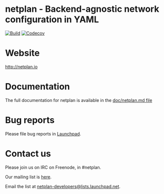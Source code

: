 # netplan - Backend-agnostic network configuration in YAML

[![Build](https://github.com/CanonicalLtd/netplan/workflows/Build/badge.svg?branch=master)](https://github.com/CanonicalLtd/netplan/actions?query=branch%3Amaster)
[![Codecov](https://codecov.io/gh/CanonicalLtd/netplan/branch/master/graph/badge.svg)](https://codecov.io/gh/CanonicalLtd/netplan)


# Website

http://netplan.io

# Documentation

The full documentation for netplan is available in the [doc/netplan.md file](../master/doc/netplan.md)

# Bug reports

Please file bug reports in [Launchpad](https://bugs.launchpad.net/netplan/+filebug).

# Contact us

Please join us on IRC on Freenode, in #netplan.

Our mailing list is [here](https://lists.launchpad.net/netplan-developers/).

Email the list at [netplan-developers@lists.launchpad.net](mailto:netplan-developers@lists.launchpad.net).

